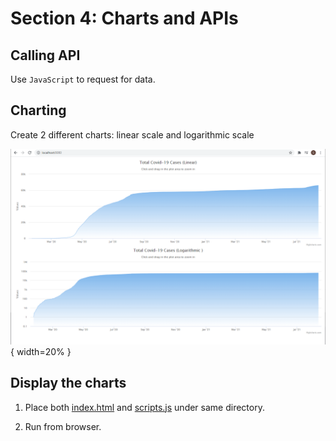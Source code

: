 # Section 4: Charts and APIs

## Calling API
Use `JavaScript` to request for data.


## Charting
Create 2 different charts: linear scale and logarithmic scale

![Total Covid-19 Cases](./image/demo.png){ width=20% }


## Display the charts
1) Place both [index.html](./html/index.html) and [scripts.js](./html/scripts.js) under same directory.

2) Run from browser.